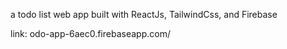a todo list web app built with ReactJs, TailwindCss, and Firebase 

link: odo-app-6aec0.firebaseapp.com/

